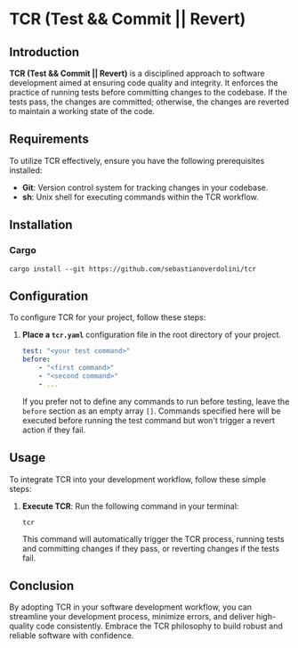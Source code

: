 # TCR (Test && Commit || Revert)

## Introduction
**TCR (Test && Commit || Revert)** is a disciplined approach to software development aimed at ensuring code quality and integrity. It enforces the practice of running tests before committing changes to the codebase. If the tests pass, the changes are committed; otherwise, the changes are reverted to maintain a working state of the code.

## Requirements
To utilize TCR effectively, ensure you have the following prerequisites installed:

- **Git**: Version control system for tracking changes in your codebase.
- **sh**: Unix shell for executing commands within the TCR workflow.

## Installation
### Cargo
```
cargo install --git https://github.com/sebastianoverdolini/tcr
```

## Configuration
To configure TCR for your project, follow these steps:

1. **Place a `tcr.yaml`** configuration file 
    in the root directory of your project.

    ```yaml
    test: "<your test command>"
    before:
        - "<first command>"
        - "<second command>"
        - ...
    ```

    If you prefer not to define any commands to run before testing, 
    leave the `before` section as an empty array `[]`. 
    Commands specified here will be executed before running 
    the test command but won't trigger a revert action if they fail.

## Usage
To integrate TCR into your development workflow, follow these simple steps:

1. **Execute TCR**: Run the following command in your terminal:

    ```
    tcr
    ```

    This command will automatically trigger the TCR process, 
    running tests and committing changes if they pass, 
    or reverting changes if the tests fail.

## Conclusion
By adopting TCR in your software development workflow, you can streamline your development process, minimize errors, and deliver high-quality code consistently. Embrace the TCR philosophy to build robust and reliable software with confidence.


